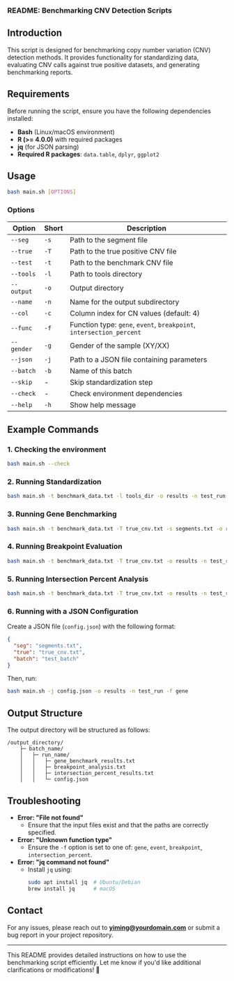 ### README: Benchmarking CNV Detection Scripts

## Introduction
This script is designed for benchmarking copy number variation (CNV) detection methods. It provides functionality for standardizing data, evaluating CNV calls against true positive datasets, and generating benchmarking reports.

## Requirements
Before running the script, ensure you have the following dependencies installed:
- **Bash** (Linux/macOS environment)
- **R (>= 4.0.0)** with required packages
- **jq** (for JSON parsing)
- **Required R packages**: `data.table`, `dplyr`, `ggplot2`

## Usage

```bash
bash main.sh [OPTIONS]
```

### Options
| Option | Short | Description |
|--------|-------|-------------|
| `--seg` | `-s` | Path to the segment file |
| `--true` | `-T` | Path to the true positive CNV file |
| `--test` | `-t` | Path to the benchmark CNV file |
| `--tools` | `-l` | Path to tools directory |
| `--output` | `-o` | Output directory |
| `--name` | `-n` | Name for the output subdirectory |
| `--col` | `-c` | Column index for CN values (default: 4) |
| `--func` | `-f` | Function type: `gene`, `event`, `breakpoint`, `intersection_percent` |
| `--gender` | `-g` | Gender of the sample (XY/XX) |
| `--json` | `-j` | Path to a JSON file containing parameters |
| `--batch` | `-b` | Name of this batch |
| `--skip` | - | Skip standardization step |
| `--check` | - | Check environment dependencies |
| `--help` | `-h` | Show help message |

## Example Commands

### **1. Checking the environment**
```bash
bash main.sh --check
```

### **2. Running Standardization**
```bash
bash main.sh -t benchmark_data.txt -l tools_dir -o results -n test_run -f standarlization
```

### **3. Running Gene Benchmarking**
```bash
bash main.sh -t benchmark_data.txt -T true_cnv.txt -s segments.txt -o results -n test_run -f gene
```

### **4. Running Breakpoint Evaluation**
```bash
bash main.sh -t benchmark_data.txt -T true_cnv.txt -o results -n test_run -f breakpoint
```

### **5. Running Intersection Percent Analysis**
```bash
bash main.sh -t benchmark_data.txt -T true_cnv.txt -o results -n test_run -f intersection_percent
```

### **6. Running with a JSON Configuration**
Create a JSON file (`config.json`) with the following format:
```json
{
  "seg": "segments.txt",
  "true": "true_cnv.txt",
  "batch": "test_batch"
}
```
Then, run:
```bash
bash main.sh -j config.json -o results -n test_run -f gene
```

## Output Structure
The output directory will be structured as follows:
```
/output_directory/
    ├─ batch_name/
    │   ├─ run_name/
    │   │   ├─ gene_benchmark_results.txt
    │   │   ├─ breakpoint_analysis.txt
    │   │   ├─ intersection_percent_results.txt
    │   │   └─ config.json
```

## Troubleshooting
- **Error: "File not found"**
  - Ensure that the input files exist and that the paths are correctly specified.
- **Error: "Unknown function type"**
  - Ensure the `-f` option is set to one of: `gene`, `event`, `breakpoint`, `intersection_percent`.
- **Error: "jq command not found"**
  - Install `jq` using:
    ```bash
    sudo apt install jq  # Ubuntu/Debian
    brew install jq      # macOS
    ```

## Contact
For any issues, please reach out to **yiming@yourdomain.com** or submit a bug report in your project repository.

---

This README provides detailed instructions on how to use the benchmarking script efficiently. Let me know if you'd like additional clarifications or modifications! 🚀

